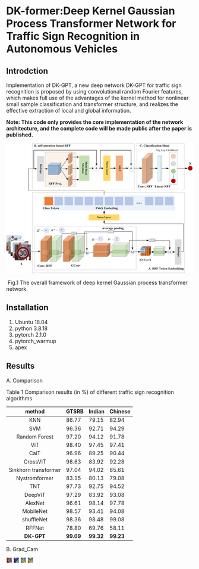 # DK-former:Deep Kernel Gaussian Process Transformer Network for Traffic Sign Recognition in Autonomous Vehicles

## Introdction

 Implementation of DK-GPT, a new deep network DK-GPT for traffic sign recognition is proposed by using convolutional random Fourier features, which makes full use of the advantages of the kernel method for nonlinear small sample classification and transformer structure, and realizes the effective extraction of local and global information.

 **Note: This code only provides the core implementation of the network architecture, and the complete code will be made public after the paper is published.**

![](https://github.com/w-tingting/image-folder/blob/main/%E6%80%BB%E4%BD%93%E7%BD%91%E7%BB%9C%E6%9E%B6%E6%9E%841.jpg)

​                                Fig.1 The overall framework of deep kernel Gaussian process transformer network.

##  Installation

 

1. Ubuntu 18.04
2. python 3.8.18
3. pytorch 2.1.0
4. pytorch_warmup
5. apex 

## Results

 A.  Comparison

  Table 1 Comparison results (in %) of different traffic sign recognition algorithms

|        method        | GTSRB     | Indian    | Chinese   |
| :------------------: | --------- | --------- | --------- |
|         KNN          | 86.77     | 79.15     | 82.94     |
|         SVM          | 96.36     | 92.71     | 94.29     |
|    Random Forest     | 97.20     | 94.12     | 91.78     |
|         ViT          | 98.40     | 97.45     | 97.41     |
|         CaiT         | 96.96     | 89.25     | 90.44     |
|       CrossViT       | 98.63     | 83.92     | 92.28     |
| Sinkhorn transformer | 97.04     | 94.02     | 85.61     |
|    Nystromformer     | 83.15     | 80.13     | 79.08     |
|         TNT          | 97.73     | 92.75     | 94.52     |
|       DeepViT        | 97.29     | 83.92     | 93.08     |
|       AlexNet        | 96.61     | 98.14     | 97.78     |
|      MobileNet       | 98.57     | 93.41     | 94.08     |
|      shuffleNet      | 98.36     | 98.48     | 99.08     |
|        RFFNet        | 78.80     | 69.76     | 58.11     |
|      **DK-GPT**      | **99.09** | **99.32** | **99.23** |

B. Grad_Cam

<img width="150" height="150" src="https://github.com/w-tingting/image-folder/blob/main/GTSRB_30_gradcam.png" alt="GTSRB_img_slow_gradcam" style="zoom:10%;" />

<img width="150" height="150" src="https://github.com/w-tingting/image-folder/blob/main/GTSRB_token_30_gradcam.png" alt="data_china_token_slow_gradcam" style="zoom:10%;" />

<img width="150" height="150" src="https://github.com/w-tingting/image-folder/blob/main/GTSRB_block_30_gradcam.png" alt="data_china_block_slow_gradcam" style="zoom:10%;" />

<img width="150" height="150" src="https://github.com/w-tingting/image-folder/blob/main/GTSRB_head_30_gradcam.png" alt="GTSRB_head_slow_gradcam" style="zoom:10%;" />
